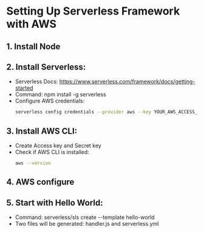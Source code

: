 # Setting Up Serverless Framework with AWS

## 1. Install Node
## 2. Install Serverless:
   - Serverless Docs: https://www.serverless.com/framework/docs/getting-started
   - Command: npm install -g serverless
   - Configure AWS credentials:
     ```bash
     serverless config credentials --provider aws --key YOUR_AWS_ACCESS_KEY --secret YOUR_AWS_SECRET_KEY --profile AccountName
     ```

## 3. Install AWS CLI:
   - Create Access key and Secret key
   - Check if AWS CLI is installed:
     ```bash
     aws --version
     ```

## 4. AWS configure

## 5. Start with Hello World:
   - Command: serverless/sls create --template hello-world
   - Two files will be generated: handler.js and serverless.yml

